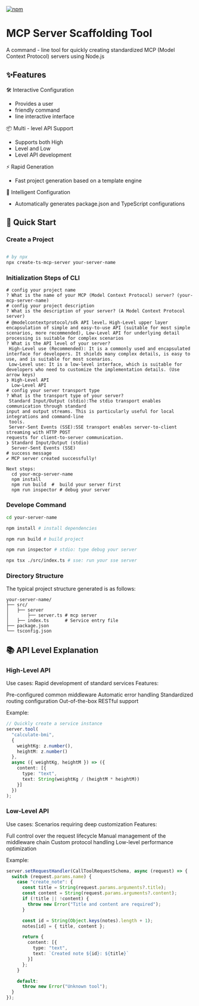 [![npm](https://img.shields.io/npm/v/create-ts-mcp-server.svg)](https://www.npmjs.com/package/create-ts-mcp-server)

# MCP Server Scaffolding Tool

A command - line tool for quickly creating standardized MCP (Model Context Protocol) servers using Node.js

## ✨Features
🛠️ Interactive Configuration 
- Provides a user 
- friendly command 
- line interactive interface
  
📦 Multi - level API Support 
- Supports both High 
- Level and Low 
- Level API development

⚡ Rapid Generation 
- Fast project generation based on a template engine

🔧 Intelligent Configuration 
- Automatically generates package.json and TypeScript configurations

## 🚀 Quick Start
### Create a Project
```bash

# by npx
npx create-ts-mcp-server your-server-name

```
### Initialization Steps of CLI 
```
# config your project name
? What is the name of your MCP (Model Context Protocol) server? (your-mcp-server-name)
# config your project description
? What is the description of your server? (A Model Context Protocol server)
# @modelcontextprotocol/sdk API level，High-Level upper layer encapsulation of simple and easy-to-use API (suitable for most simple scenarios, more recommended), Low-Level API for underlying detail processing is suitable for complex scenarios
? What is the API level of your server?
 High-Level use (Recommended): It is a commonly used and encapsulated interface for developers. It shields many complex details, is easy to use, and is suitable for most scenarios.
 Low-Level use: It is a low-level interface, which is suitable for developers who need to customize the implementation details. (Use arrow keys)
❯ High-Level API
  Low-Level API
# config your server transport type
? What is the transport type of your server?
 Standard Input/Output (stdio):The stdio transport enables communication through standard
input and output streams. This is particularly useful for local integrations and command-line
 tools.
 Server-Sent Events (SSE):SSE transport enables server-to-client streaming with HTTP POST
requests for client-to-server communication. 
❯ Standard Input/Output (stdio)
  Server-Sent Events (SSE)
# success message
✔ MCP server created successfully!

Next steps:
  cd your-mcp-server-name
  npm install
  npm run build  #  build your server first
  npm run inspector # debug your server
```


### Develope Command
```bash
cd your-server-name

npm install # install dependencies

npm run build # build project

npm run inspector # stdio: type debug your server

npx tsx ./src/index.ts # sse: run your sse server

```
### Directory Structure
The typical project structure generated is as follows:
```
your-server-name/
├── src/
│   ├── server     
│       ├── server.ts # mcp server
│   ├── index.ts      # Service entry file
├── package.json
└── tsconfig.json
```
## 📚 API Level Explanation
### High-Level API
Use cases: Rapid development of standard services Features:

Pre-configured common middleware
Automatic error handling
Standardized routing configuration
Out-of-the-box RESTful support

Example:

```typescript
// Quickly create a service instance
server.tool(
  "calculate-bmi",
  {
    weightKg: z.number(),
    heightM: z.number()
  },
  async ({ weightKg, heightM }) => ({
    content: [{
      type: "text",
      text: String(weightKg / (heightM * heightM))
    }]
  })
);
```
### Low-Level API
Use cases: Scenarios requiring deep customization Features:

Full control over the request lifecycle
Manual management of the middleware chain
Custom protocol handling
Low-level performance optimization

Example:

```typescript
server.setRequestHandler(CallToolRequestSchema, async (request) => {
  switch (request.params.name) {
    case "create_note": {
      const title = String(request.params.arguments?.title);
      const content = String(request.params.arguments?.content);
      if (!title || !content) {
        throw new Error("Title and content are required");
      }

      const id = String(Object.keys(notes).length + 1);
      notes[id] = { title, content };

      return {
        content: [{
          type: "text",
          text: `Created note ${id}: ${title}`
        }]
      };
    }

    default:
      throw new Error("Unknown tool");
  }
});
```

